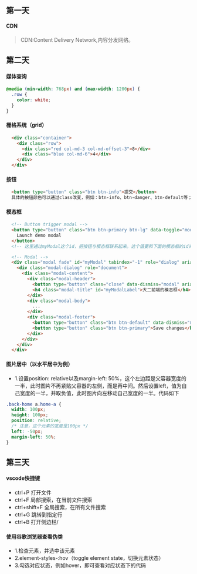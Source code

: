 ## 第一天
#### CDN
  > CDN:Content Delivery Network,内容分发网络。

## 第二天
#### 媒体查询
``` css 
@media (min-width: 768px) and (max-width: 1200px) {
  .row {
    color: white;
  }
}
```

#### 栅格系统（grid）
``` html
  <div class="container">
    <div class="row">
      <div class="red col-md-3 col-md-offset-3">8</div>
      <div class="blue col-md-6">4</div>
    </div>
  </div>
```

#### 按钮
``` html 
  <button type="button" class="btn btn-info">提交</button>
  具体的按钮颜色可以通过class改变，例如：btn-info、btn-danger、btn-default等；按钮的大小也可以通过class改变，例如：btn-sm、btn-lg
```

#### 模态框
``` html
  <!-- Button trigger modal -->
  <button type="button" class="btn btn-primary btn-lg" data-toggle="modal" data-target="#myModal">
    Launch demo modal
  </button>
  <!-- 这里通过myModal这个id，把按钮与模态框联系起来。这个值要和下面的模态框的id对应 -->

  <!-- Modal -->
  <div class="modal fade" id="myModal" tabindex="-1" role="dialog" aria-labelledby="myModalLabel">
    <div class="modal-dialog" role="document">
      <div class="modal-content">
        <div class="modal-header">
          <button type="button" class="close" data-dismiss="modal" aria-label="Close"><span aria-hidden="true">&times;</span></button>
          <h4 class="modal-title" id="myModalLabel">大二前端的模态框</h4>
        </div>
        <div class="modal-body">
          ...
        </div>
        <div class="modal-footer">
          <button type="button" class="btn btn-default" data-dismiss="modal">Close</button>
          <button type="button" class="btn btn-primary">Save changes</button>
        </div>
      </div>
    </div>
  </div>
```
#### 图片居中（以水平居中为例）
  - 1.设置position: relative以及margin-left: 50%，这个左边距是父容器宽度的一半，此时图片不再紧贴父容器的左侧，而是再中间。然后设置left，值为自己宽度的一半，并取负值，此时图片向左移动自己宽度的一半。代码如下
  ``` css
  .back-home a.home-a {
    width: 100px;
    height: 100px;
    position: relative;
    /* 注意，这个元素的宽度是100px */
    left: -50px;
    margin-left: 50%;
  }
  ```
## 第三天
#### vscode快捷键
  - ctrl+P 打开文件
  - ctrl+F 局部搜索，在当前文件搜索
  - ctrl+shift+F 全局搜索，在所有文件搜索
  - ctrl+G 跳转到指定行
  - ctrl+B 打开侧边栏/
  
#### 使用谷歌浏览器查看伪类
 - 1.检查元素，并选中该元素
 - 2.element-styles-:hov（toggle element state，切换元素状态）
 - 3.勾选对应状态，例如hover，即可查看对应状态下的代码